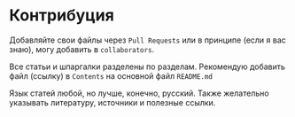 # Контрибуция

Добавляйте свои файлы через `Pull Requests` или в принципе (если я вас знаю), могу добавить в `collaborators`.

Все статьи и шпаргалки разделены по разделам. Рекомендую добавить файл (ссылку) в `Contents` на основной файл `README.md`

Язык статей любой, но лучше, конечно, русский. Также желательно указывать литературу, источники и полезные ссылки.

